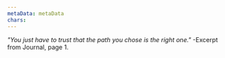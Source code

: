 ```yaml
---
metaData: metaData
chars: 
---
```


*"You just have to trust that the path you chose is the right one."*
-Excerpt from Journal, page 1.